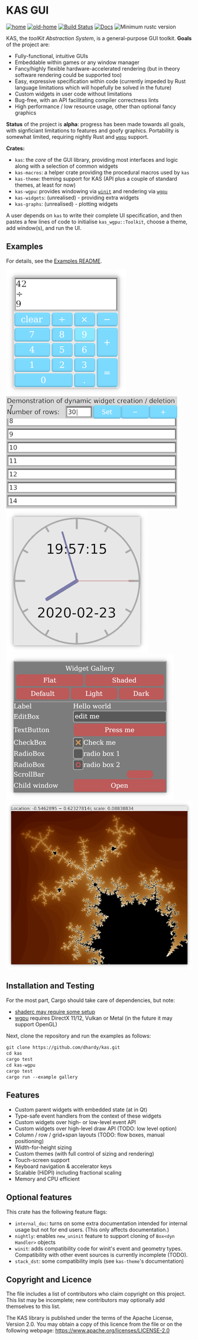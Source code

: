 KAS GUI
==========

[![home](https://img.shields.io/badge/GitHub-home-blue)](https://github.com/dhardy/kas)
[![old-home](https://img.shields.io/badge/GitLab-old--home-blueviolet)](https://gitlab.com/dhardy/kas)
[![Build Status](https://travis-ci.com/dhardy/kas.svg?branch=master)](https://travis-ci.com/dhardy/kas)
[![Docs](https://docs.rs/kas/badge.svg)](https://docs.rs/kas)
![Minimum rustc version](https://img.shields.io/badge/rustc-nightly-lightgray.svg)

KAS, the *toolKit Abstraction System*, is a general-purpose GUI toolkit.
**Goals** of the project are:

-   Fully-functional, intuitive GUIs
-   Embeddable within games or any window manager
-   Fancy/highly flexible hardware-accelerated rendering
    (but in theory software rendering could be supported too)
-   Easy, expressive specification within code (currently impeded by
    Rust language limitations which will hopefully be solved in the future)
-   Custom widgets in user code without limitations
-   Bug-free, with an API facilitating compiler correctness lints
-   High performance / low resource usage, other than optional fancy graphics

**Status** of the project is **alpha**: progress has been made towards all
goals, with signficiant limitations to features and goofy graphics.
Portability is somewhat limited, requiring nightly Rust and [`wgpu`] support.

**Crates:**

-   `kas`: the *core* of the GUI library, providing most interfaces and logic
    along with a selection of common widgets
-   `kas-macros`: a helper crate providing the procedural macros used by `kas`
-   `kas-theme`: theming support for KAS (API plus a couple of standard themes,
    at least for now)
-   `kas-wgpu`: provides windowing via [`winit`] and rendering via [`wgpu`]
-   `kas-widgets`: (unrealised) - providing extra widgets
-   `kas-graphs`: (unrealised) - plotting widgets

A user depends on `kas` to write their complete UI specification, and then
pastes a few lines of code to initialise `kas_wgpu::Toolkit`, choose a theme,
add window(s), and run the UI.

[`winit`]: https://github.com/rust-windowing/winit/
[`wgpu`]: https://github.com/gfx-rs/wgpu-rs


Examples
---------

For details, see the [Examples README](kas-wgpu/examples/README.md).

![Calculator](screenshots/calculator.png) ![Dynamic](screenshots/dynamic.png)
![Clock](screenshots/clock.png) ![Gallery](screenshots/gallery.png)
![Mandlebrot](screenshots/mandlebrot.png)


Installation and Testing
------------------------

For the most part, Cargo should take care of dependencies, but note:

-   [shaderc may require some setup](https://github.com/google/shaderc-rs#setup)
-   [wgpu](https://github.com/gfx-rs/wgpu-rs) requires DirectX 11/12, Vulkan or
    Metal (in the future it may support OpenGL)

Next, clone the repository and run the examples as follows:

```
git clone https://github.com/dhardy/kas.git
cd kas
cargo test
cd kas-wgpu
cargo test
cargo run --example gallery
```


Features
----------

-   Custom parent widgets with embedded state (at in Qt)
-   Type-safe event handlers from the context of these widgets
-   Custom widgets over high- or low-level event API
-   Custom widgets over high-level draw API (TODO: low level option)
-   Column / row / grid+span layouts (TODO: flow boxes, manual positioning)
-   Width-for-height sizing
-   Custom themes (with full control of sizing and rendering)
-   Touch-screen support
-   Keyboard navigation & accelerator keys
-   Scalable (HiDPI) including fractional scaling
-   Memory and CPU efficient


Optional features
-------

This crate has the following feature flags:

-   `internal_doc`: turns on some extra documentation intended for internal
    usage but not for end users. (This only affects documentation.)
-   `nightly`: enables `new_uninit` feature to support cloning of
    `Box<dyn Handler>` objects
-   `winit`: adds compatibility code for winit's event and geometry types.
    Compatibility with other event sources is currently incomplete (TODO).
-   `stack_dst`: some compatibility impls (see `kas-theme`'s documentation)


Copyright and Licence
-------

The <COPYRIGHT> file includes a list of contributors who claim copyright on this
project. This list may be incomplete; new contributors may optionally add
themselves to this list.

The KAS library is published under the terms of the Apache License, Version 2.0.
You may obtain a copy of this licence from the <LICENSE-APACHE> file or on
the following webpage: <https://www.apache.org/licenses/LICENSE-2.0>
